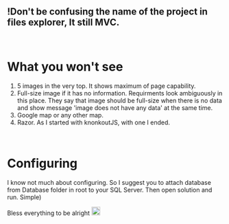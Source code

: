 <br>
<h2>!Don't be confusing the name of the project in files explorer, It still MVC.</h2>
<br>
<h1> What you won't see </h1>
<ol>
  <li>5 images in the very top. It shows maximum of page capability.</li>
  <li>Full-size image if it has no information. Requirments look ambiguously in this place. They say that image should be full-size when there is no data and show message 'image does not have any data' at the same time.</li>
  <li>Google map or any other map.</li>
  <li>Razor. As I started with knonkoutJS, with one I ended.</li>
</ol>
<br>
  <h1>Configuring</h1>
  <p>I know not much about configuring. So I suggest you to attach database from Database folder in root to your SQL Server. Then open solution and run. Simple)</p>
  <p font-size="1">Bless everything to be alright <img src="https://pbs.twimg.com/media/CvItLz9VYAEXtpK.png" width="20" height="20"/></p>
<br>
